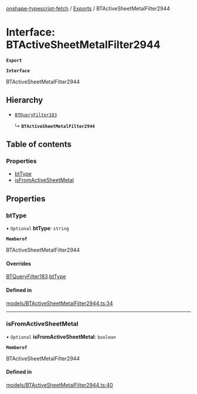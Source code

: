 [onshape-typescript-fetch](../README.md) / [Exports](../modules.md) / BTActiveSheetMetalFilter2944

# Interface: BTActiveSheetMetalFilter2944

**`Export`**

**`Interface`**

BTActiveSheetMetalFilter2944

## Hierarchy

- [`BTQueryFilter183`](BTQueryFilter183.md)

  ↳ **`BTActiveSheetMetalFilter2944`**

## Table of contents

### Properties

- [btType](BTActiveSheetMetalFilter2944.md#bttype)
- [isFromActiveSheetMetal](BTActiveSheetMetalFilter2944.md#isfromactivesheetmetal)

## Properties

### btType

• `Optional` **btType**: `string`

**`Memberof`**

BTActiveSheetMetalFilter2944

#### Overrides

[BTQueryFilter183](BTQueryFilter183.md).[btType](BTQueryFilter183.md#bttype)

#### Defined in

[models/BTActiveSheetMetalFilter2944.ts:34](https://github.com/toebes/onshape-typescript-fetch/blob/3e11ae1/models/BTActiveSheetMetalFilter2944.ts#L34)

___

### isFromActiveSheetMetal

• `Optional` **isFromActiveSheetMetal**: `boolean`

**`Memberof`**

BTActiveSheetMetalFilter2944

#### Defined in

[models/BTActiveSheetMetalFilter2944.ts:40](https://github.com/toebes/onshape-typescript-fetch/blob/3e11ae1/models/BTActiveSheetMetalFilter2944.ts#L40)
